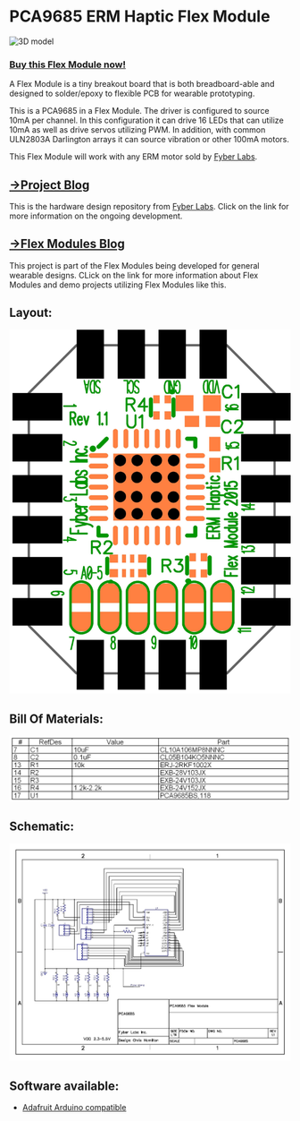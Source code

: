 PCA9685 ERM Haptic Flex Module
========

![3D model](pictures/ERMHaptic.png)

### [**Buy this Flex Module now!**](https://www.tindie.com/products/Fyberlabs/16ch-erm-haptic-flex-module/)

A Flex Module is a tiny breakout board that is both breadboard-able and designed to solder/epoxy to flexible PCB for wearable prototyping.  

This is a PCA9685 in a Flex Module. The driver is configured to source 10mA per channel. In this configuration it can drive 16 LEDs that can utilize 10mA as well as drive servos utilizing PWM. In addition, with common ULN2803A Darlington arrays it can source vibration or other 100mA motors.

This Flex Module will work with any ERM motor sold by [Fyber Labs](https://www.fyberlabs.com).

## [->Project Blog](https://hackaday.io/project/2829-pca9685-erm-haptic-driver-flex-module)
This is the hardware design repository from [Fyber Labs](https://www.fyberlabs.com).  Click on the link for 
more information on the ongoing development.

## [->Flex Modules Blog](https://hackaday.io/project/2236-flex-modules)
This project is part of the Flex Modules being developed for general wearable designs.  CLick on the 
link for more information about Flex Modules and demo projects utilizing Flex Modules like this.

## Layout:
![Layout](documents/com.jpg)

## Bill Of Materials:
![BOM](documents/BOM.jpg)

## Schematic:
![Schematic](documents/schematic.jpg)

## **Software available:**

- [Adafruit Arduino compatible]()
